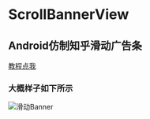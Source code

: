 # ScrollBannerView

## Android仿制知乎滑动广告条

[教程点我](https://www.jianshu.com/p/1979444d63a8)

### 大概样子如下所示

![滑动Banner](https://upload-images.jianshu.io/upload_images/7203723-c9fd9df2fdb607b1.gif?imageMogr2/auto-orient/strip)
